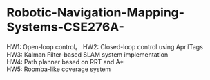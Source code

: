 # Robotic-Navigation-Mapping-Systems-CSE276A-
HW1: Open-loop control。
HW2: Closed-loop control using AprilTags  
HW3: Kalman Filter-based SLAM system implementation  
HW4: Path planner based on RRT and A*  
HW5: Roomba-like coverage system  
